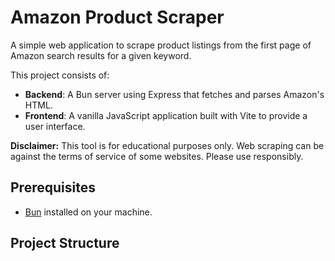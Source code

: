 # Amazon Product Scraper

A simple web application to scrape product listings from the first page of Amazon search results for a given keyword.

This project consists of:
- **Backend**: A Bun server using Express that fetches and parses Amazon's HTML.
- **Frontend**: A vanilla JavaScript application built with Vite to provide a user interface.

**Disclaimer:** This tool is for educational purposes only. Web scraping can be against the terms of service of some websites. Please use responsibly.

## Prerequisites

- [Bun](https://bun.sh/) installed on your machine.

## Project Structure